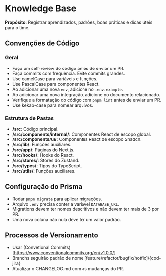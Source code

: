 # Knowledge Base

**Propósito**: Registrar aprendizados, padrões, boas práticas e dicas úteis para o time.

## Convenções de Código

### Geral

- Faça um self-review do código antes de enviar um PR.
- Faça commits com frequência. Evite commits grandes.
- Use camelCase para variáveis e funções.
- Use PascalCase para componentes React.
- Ao adicionar uma nova `env`, adicione no `.env.example`.
- Ao adicionar uma nova integração, adicione no documento relacionado.
- Verifique a formatação do código com `pnpm lint` antes de enviar um PR.
- Use kekab-case para nomear arquivos.

### Estrutura de Pastas

- **/src**: Código principal.
- **/src/components/internal/**: Componentes React de escopo global.
- **/src/components/ui/**: Componentes React de escopo Shadcn.
- **/src/lib/**: Funções auxiliares.
- **/src/app/**: Páginas do Next.js.
- **/src/hooks/**: Hooks do React.
- **/src/stores/**: Stores do Zustand.
- **/src/types/**: Tipos do TypeScript.
- **/src/utils/**: Funções auxiliares.

## Configuração do Prisma

- Rodar `pnpm migrate` para aplicar migrações.
- Arquivo `.env` precisa conter a variável `DATABASE_URL`.
- Migrations devem ter nomes descritivos e não devem ter mais de 3 por PR.
- Uma nova coluna não nula deve ter um valor padrão.

## Processos de Versionamento

- Usar (Convetional Commits)[https://www.conventionalcommits.org/en/v1.0.0/]
- Branchs seguirão padrão de nome [feature/refactor/bugfix/hotfix]/{cod-jira}
- Atualizar o CHANGELOG.md com as mudanças do PR.
